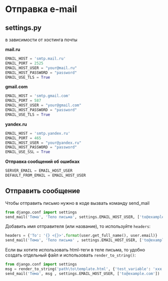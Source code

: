 # Отправка e-mail

## **settings.py** 

в зависимости от хостинга почты

**mail.ru**
```python
EMAIL_HOST = 'smtp.mail.ru'
EMAIL_PORT = 2525
EMAIL_HOST_USER = "your@mail.ru"
EMAIL_HOST_PASSWORD = "password"
EMAIL_USE_TLS = True
```
**gmail.com**
```python
EMAIL_HOST = 'smtp.gmail.com'
EMAIL_PORT = 587
EMAIL_HOST_USER = "your@gmail.com"
EMAIL_HOST_PASSWORD = "password"
EMAIL_USE_TLS = True
```
**yandex.ru**

```python
EMAIL_HOST = 'smtp.yandex.ru'
EMAIL_PORT = 465
EMAIL_HOST_USER = "your@yandex.ru"
EMAIL_HOST_PASSWORD = "password"
EMAIL_USE_SSL = True
```

**Отправка сообщений об ошибках**

```python
SERVER_EMAIL = EMAIL_HOST_USER
DEFAULT_FROM_EMAIL = EMAIL_HOST_USER
```



## Отправить сообщение

Чтобы отправить письмо нужно в коде вызвать команду send_mail

```python
from django.conf import settings
send_mail('Тема', 'Тело письма', settings.EMAIL_HOST_USER, ['to@example.com'])
```



Добавить имя отправителя (или название), то используйте `headers`:

```python
headers = {'To': '{} <{}>'.format(user.get_full_name(), user.email)}
send_mail('Тема', 'Тело письма' , settings.EMAIL_HOST_USER, ['to@example.com'], headers=headers)
```

Если вы хотите использовать html-теги в теле письма, то удобно создать отдельный файл и использовать `render_to_string()`:

```python
from django.conf import settings
msg = render_to_string('path\to\template.html', {'test_variable': 'xxx'})
send_mail('Тема', msg , settings.EMAIL_HOST_USER, ['to@example.com'])
```
